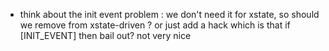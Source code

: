 - think about the init event problem : we don't need it for xstate, so should we remove from 
xstate-driven ? or just add a hack which is that if [INIT_EVENT] then bail out? not very nice
